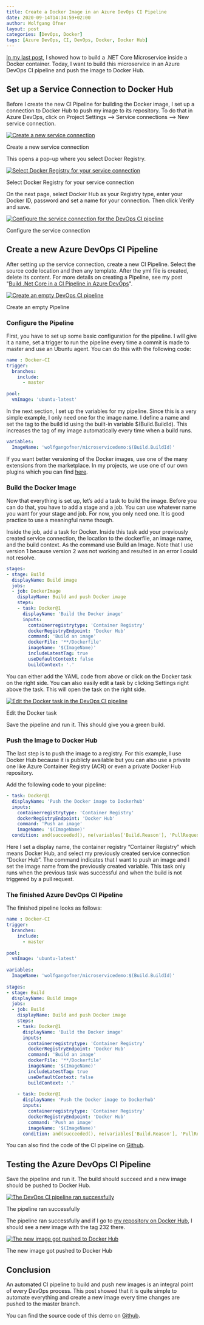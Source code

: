 ```yaml
---
title: Create a Docker Image in an Azure DevOps CI Pipeline
date: 2020-09-14T14:34:59+02:00
author: Wolfgang Ofner
layout: post
categories: [DevOps, Docker]
tags: [Azure DevOps, CI, DevOps, Docker, Docker Hub]
---
```

<a href="/add-docker-to-a-asp-net-core-microservice/" target="_blank" rel="noopener noreferrer">In my last post</a>, I showed how to build a .NET Core Microservice inside a Docker container. Today, I want to build this microservice in an Azure DevOps CI pipeline and push the image to Docker Hub.

## Set up a Service Connection to Docker Hub

Before I create the new CI Pipeline for building the Docker image, I set up a connection to Docker Hub to push my image to its repository. To do that in Azure DevOps, click on Project Settings &#8211;> Service connections &#8211;> New service connection.

<div class="col-12 col-sm-10 aligncenter">
  <a href="/assets/img/posts/2020/09/Create-a-new-service-connection.jpg"><img loading="lazy" src="/assets/img/posts/2020/09/Create-a-new-service-connection.jpg" alt="Create a new service connection" /></a>
  
  <p>
    Create a new service connection
  </p>
</div>

This opens a pop-up where you select Docker Registry.

<div class="col-12 col-sm-10 aligncenter">
  <a href="/assets/img/posts/2020/09/Select-Docker-Registry-for-your-service-connection.jpg"><img loading="lazy" src="/assets/img/posts/2020/09/Select-Docker-Registry-for-your-service-connection.jpg" alt="Select Docker Registry for your service connection" /></a>
  
  <p>
    Select Docker Registry for your service connection
  </p>
</div>

On the next page, select Docker Hub as your Registry type, enter your Docker ID, password and set a name for your connection. Then click Verify and save.

<div class="col-12 col-sm-10 aligncenter">
  <a href="/assets/img/posts/2020/09/Configure-the-service-connection.jpg"><img loading="lazy" src="/assets/img/posts/2020/09/Configure-the-service-connection.jpg" alt="Configure the service connection for the DevOps CI pipeline" /></a>
  
  <p>
    Configure the service connection
  </p>
</div>

## Create a new Azure DevOps CI Pipeline

After setting up the service connection, create a new CI Pipeline. Select the source code location and then any template. After the yml file is created, delete its content. For more details on creating a Pipeline, see my post "<a href="/create-net-core-in-ci-pipeline-in-azure-devops/" target="_blank" rel="noopener noreferrer">Build .Net Core in a CI Pipeline in Azure DevOps</a>".

<div class="col-12 col-sm-10 aligncenter">
  <a href="/assets/img/posts/2020/09/Create-an-empty-Pipeline.jpg"><img loading="lazy" src="/assets/img/posts/2020/09/Create-an-empty-Pipeline.jpg" alt="Create an empty DevOps CI pipeline" /></a>
  
  <p>
    Create an empty Pipeline
  </p>
</div>

### Configure the Pipeline

First, you have to set up some basic configuration for the pipeline. I will give it a name, set a trigger to run the pipeline every time a commit is made to master and use an Ubuntu agent. You can do this with the following code:

```yaml  
name : Docker-CI
trigger:
  branches:
    include:
      - master
 
pool:
  vmImage: 'ubuntu-latest'
```

In the next section, I set up the variables for my pipeline. Since this is a very simple example, I only need one for the image name. I define a name and set the tag to the build id using the built-in variable $(Build.BuildId). This increases the tag of my image automatically every time when a build runs.

```yaml  
variables:
  ImageName: 'wolfgangofner/microservicedemo:$(Build.BuildId)'  
```

If you want better versioning of the Docker images, use one of the many extensions from the marketplace. In my projects, we use one of our own plugins which you can find <a href="https://marketplace.visualstudio.com/items?itemName=4tecture.BuildVersioning" target="_blank" rel="noopener noreferrer">here</a>.

### Build the Docker Image

Now that everything is set up, let&#8217;s add a task to build the image. Before you can do that, you have to add a stage and a job. You can use whatever name you want for your stage and job. For now, you only need one. It is good practice to use a meaningful name though.

Inside the job, add a task for Docker. Inside this task add your previously created service connection, the location to the dockerfile, an image name, and the build context. As the command use Build an Image. Note that I use version 1 because version 2 was not working and resulted in an error I could not resolve.

```yaml  
stages:
- stage: Build
  displayName: Build image
  jobs:  
  - job: DockerImage
    displayName: Build and push Docker image
    steps:
    - task: Docker@1
      displayName: 'Build the Docker image'
      inputs:
        containerregistrytype: 'Container Registry'
        dockerRegistryEndpoint: 'Docker Hub'
        command: 'Build an image'
        dockerFile: '**/Dockerfile'
        imageName: '$(ImageName)'
        includeLatestTag: true
        useDefaultContext: false
        buildContext: '.'
```

You can either add the YAML code from above or click on the Docker task on the right side. You can also easily edit a task by clicking Settings right above the task. This will open the task on the right side.

<div class="col-12 col-sm-10 aligncenter">
  <a href="/assets/img/posts/2020/09/Edit-the-Docker-task.jpg"><img loading="lazy" src="/assets/img/posts/2020/09/Edit-the-Docker-task.jpg" alt="Edit the Docker task in the DevOps CI pipeline" /></a>
  
  <p>
    Edit the Docker task
  </p>
</div>

Save the pipeline and run it. This should give you a green build.

### Push the Image to Docker Hub

The last step is to push the image to a registry. For this example, I use Docker Hub because it is publicly available but you can also use a private one like Azure Container Registry (ACR) or even a private Docker Hub repository.

Add the following code to your pipeline:

```yaml  
- task: Docker@1
  displayName: 'Push the Docker image to Dockerhub'
  inputs:
    containerregistrytype: 'Container Registry'
    dockerRegistryEndpoint: 'Docker Hub'
    command: 'Push an image'
    imageName: '$(ImageName)'
  condition: and(succeeded(), ne(variables['Build.Reason'], 'PullRequest')) 
```

Here I set a display name, the container registry &#8220;Container Registry&#8221; which means Docker Hub, and select my previously created service connection &#8220;Docker Hub&#8221;. The command indicates that I want to push an image and I set the image name from the previously created variable. This task only runs when the previous task was successful and when the build is not triggered by a pull request.

### The finished Azure DevOps CI Pipeline

The finished pipeline looks as follows:

```yaml  
name : Docker-CI
trigger:
  branches:
    include:
      - master
 
pool:
  vmImage: 'ubuntu-latest'
 
variables:
  ImageName: 'wolfgangofner/microservicedemo:$(Build.BuildId)'
 
stages:
- stage: Build
  displayName: Build image
  jobs:  
  - job: Build
    displayName: Build and push Docker image
    steps:
    - task: Docker@1
      displayName: 'Build the Docker image'
      inputs:
        containerregistrytype: 'Container Registry'
        dockerRegistryEndpoint: 'Docker Hub'
        command: 'Build an image'
        dockerFile: '**/Dockerfile'
        imageName: '$(ImageName)'
        includeLatestTag: true
        useDefaultContext: false
        buildContext: '.'
     
    - task: Docker@1
      displayName: 'Push the Docker image to Dockerhub'
      inputs:
        containerregistrytype: 'Container Registry'
        dockerRegistryEndpoint: 'Docker Hub'
        command: 'Push an image'
        imageName: '$(ImageName)'
      condition: and(succeeded(), ne(variables['Build.Reason'], 'PullRequest'))
```

You can also find the code of the CI pipeline on <a href="https://github.com/WolfgangOfner/.NetCoreMicroserviceCiCdAks/blob/DockerCiPipeline/Docker-CI.yml" target="_blank" rel="noopener noreferrer">Github</a>.

## Testing the Azure DevOps CI Pipeline

Save the pipeline and run it. The build should succeed and a new image should be pushed to Docker Hub.

<div class="col-12 col-sm-10 aligncenter">
  <a href="/assets/img/posts/2020/09/The-pipeline-ran-successfully.jpg"><img loading="lazy" src="/assets/img/posts/2020/09/The-pipeline-ran-successfully.jpg" alt="The DevOps CI pipeline ran successfully" /></a>
  
  <p>
    The pipeline ran successfully
  </p>
</div>

The pipeline ran successfully and if I go to <a href="https://hub.docker.com/r/wolfgangofner/microservicedemo/tags" target="_blank" rel="noopener noreferrer">my repository on Docker Hub</a>, I should see a new image with the tag 232 there.

<div class="col-12 col-sm-10 aligncenter">
  <a href="/assets/img/posts/2020/09/The-new-image-got-pushed-to-Docker-Hub.jpg"><img loading="lazy" src="/assets/img/posts/2020/09/The-new-image-got-pushed-to-Docker-Hub.jpg" alt="The new image got pushed to Docker Hub" /></a>
  
  <p>
    The new image got pushed to Docker Hub
  </p>
</div>

## Conclusion

An automated CI pipeline to build and push new images is an integral point of every DevOps process. This post showed that it is quite simple to automate everything and create a new image every time changes are pushed to the master branch.

You can find the source code of this demo on <a href="https://github.com/WolfgangOfner/.NetCoreMicroserviceCiCdAks/tree/DockerCiPipeline" target="_blank" rel="noopener noreferrer">Github</a>.